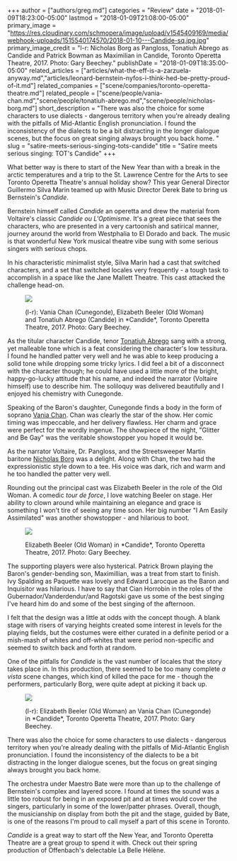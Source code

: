 +++
author = ["authors/greg.md"]
categories = "Review"
date = "2018-01-09T18:23:00-05:00"
lastmod = "2018-01-09T21:08:00-05:00"
primary_image = "https://res.cloudinary.com/schmopera/image/upload/v1545409169/media/webhook-uploads/1515540174570/2018-01-10---Candide-sq.jpg.jpg"
primary_image_credit = "l-r: Nicholas Borg as Pangloss, Tonatiuh Abrego as Candide and Patrick Bowman as Maximilian in Candide, Toronto Operetta Theatre, 2017. Photo: Gary Beechey."
publishDate = "2018-01-09T18:35:00-05:00"
related_articles = ["articles/what-the-eff-is-a-zarzuela-anyway.md","articles/leonard-bernstein-nyfos-i-think-hed-be-pretty-proud-of-it.md"]
related_companies = ["scene/companies/toronto-operetta-theatre.md"]
related_people = ["scene/people/vania-chan.md","scene/people/tonatiuh-abrego.md","scene/people/nicholas-borg.md"]
short_description = "There was also the choice for some characters to use dialects - dangerous territory when you&#039;re already dealing with the pitfalls of Mid-Atlantic English pronunciation. I found the inconsistency of the dialects to be a bit distracting in the longer dialogue scenes, but the focus on great singing always brought you back home. "
slug = "satire-meets-serious-singing-tots-candide"
title = "Satire meets serious singing: TOT&#039;s Candide"
+++

What better way is there to start of the New Year than with a break in the arctic temperatures and a trip to the St. Lawrence Centre for the Arts to see Toronto Operetta Theatre's annual holiday show? This year General Director Guillermo Silva Marin teamed up with Music Director Derek Bate to bring us Bernstein's *Candide*.

Bernstein himself called *Candide* an operetta and drew the material from Voltaire's classic *Candide ou L'Optimisme*. It's a great piece that sees the characters, who are presented in a very cartoonish and satirical manner, journey around the world from Westphalia to El Dorado and back. The music is that wonderful New York musical theatre vibe sung with some serious singers with serious chops. 

In his characteristic minimalist style, Silva Marin had a cast that switched characters, and a set that switched locales very frequently - a tough task to accomplish in a space like the Jane Mallett Theatre. This cast attacked the challenge head-on. 

<figure data-type="image">

![](https://res.cloudinary.com/schmopera/image/upload/v1545409169/media/webhook-uploads/1515540776421/2018-01-10---Beller%2CChan%2C-Abrego.jpg.jpg)
<figcaption>(l-r): Vania Chan (Cunegonde), Elizabeth Beeler (Old Woman) and Tonatiuh Abrego (Candide) in *Candide*, Toronto Operetta Theatre, 2017. Photo: Gary Beechey.</figcaption>
</figure>

As the titular character Candide, tenor [Tonatiuh Abrego](/scene/people/tonatiuh-abrego/) sang with a strong, yet malleable tone which is a feat considering the character's low tessitura. I found he handled patter very well and he was able to keep producing a solid tone while dropping some tricky lyrics. I did feel a bit of a disconnect with the character though; he could have used a little more of the bright, happy-go-lucky attitude that his name, and indeed the narrator (Voltaire himself) use to describe him. The soliloquy was delivered beautifully and I enjoyed his chemistry with Cunegonde. 

Speaking of the Baron's daughter, Cunegonde finds a body in the form of soprano [Vania Chan](/scene/people/vania-chan/). Chan was clearly the star of the show. Her comic timing was impeccable, and her delivery flawless. Her charm and grace were perfect for the wordly ingenue. The showpiece of the night, "Glitter and Be Gay" was the veritable showstopper you hoped it would be. 

As the narrator Voltaire, Dr. Pangloss, and the Streetsweeper Martin baritone [Nicholas Borg](/scene/people/nicholas-borg/) was a delight. Along with Chan, the two had the expressionistic style down to a tee. His voice was dark, rich and warm and he too handled the patter very well. 

Rounding out the principal cast was Elizabeth Beeler in the role of the Old Woman. A comedic *tour de force*, I love watching Beeler on stage. Her ability to clown around while maintaining an elegance and grace is something I won't tire of seeing any time soon. Her big number "I Am Easily Assimilated" was another showstopper - and hilarious to boot. 

<figure data-type="image">

![](https://res.cloudinary.com/schmopera/image/upload/v1545409169/media/webhook-uploads/1515540808780/2018-01-10---Beeler-lifted.jpg.jpg)
<figcaption>Elizabeth Beeler (Old Woman) in *Candide*, Toronto Operetta Theatre, 2017. Photo: Gary Beechey.</figcaption>
</figure>

The supporting players were also hysterical. Patrick Brown playing the Baron's gender-bending son, Maximillian, was a treat from start to finish. Ivy Spalding as Paquette was lovely and Edward Larocque as the Baron and Inquisitor was hilarious. I have to say that Cian Horrobin in the roles of the Gubernador/Vanderdendur/and Ragotski gave us some of the best singing I've heard him do and some of the best singing of the afternoon. 

I felt that the design was a little at odds with the concept though. A blank stage with risers of varying heights created some interest in levels for the playing fields, but the costumes were either curated in a definite period or a mish-mash of whites and off-whites that were period non-specific and seemed to switch back and forth at random. 

One of the pitfalls for *Candide* is the vast number of locales that the story takes place in. In this production, there seemed to be too many complete *a vista* scene changes, which kind of killed the pace for me - though the performers, particularly Borg, were quite adept at picking it back up. 

<figure data-type="image">

![](https://res.cloudinary.com/schmopera/image/upload/v1545409169/media/webhook-uploads/1515540824988/2018-01-10---Beller%2C-Chan-We-are-Women.jpg.jpg)
<figcaption>(l-r): Elizabeth Beeler (Old Woman) an Vania Chan (Cunegonde) in *Candide*, Toronto Operetta Theatre, 2017. Photo: Gary Beechey.</figcaption>
</figure>

There was also the choice for some characters to use dialects - dangerous territory when you're already dealing with the pitfalls of Mid-Atlantic English pronunciation. I found the inconsistency of the dialects to be a bit distracting in the longer dialogue scenes, but the focus on great singing always brought you back home. 

The orchestra under Maestro Bate were more than up to the challenge of Bernstein's complex and layered score. I found at times the sound was a little too robust for being in an exposed pit and at times would cover the singers, particularly in some of the lower/patter phrases. Overall, though, the musicianship on display from both the pit and the stage, guided by Bate, is one of the reasons I'm proud to call myself a part of this scene in Toronto. 

*Candide* is a great way to start off the New Year, and Toronto Operetta Theatre are a great group to spend it with. Check out their spring production of Offenbach's delectable La Belle Hélène. 
